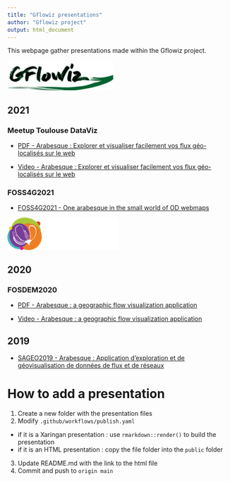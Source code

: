 ```yaml
---
title: "Gflowiz presentations"
author: "Gflowiz project"
output: html_document
---
```


This webpage gather presentations made within the Gflowiz project.

![](FOSS4G_2021/media/logo_gflowiz.jpg)


## 2021

### Meetup Toulouse DataViz

- [PDF - Arabesque : Explorer et visualiser facilement vos flux géo-localisés sur le web](https://gflowiz.github.io/presentations/Meetup_arabesque_ToulouseDV.pdf)

- [Video - Arabesque : Explorer et visualiser facilement vos flux géo-localisés sur le web](https://www.youtube.com/watch?v=09bkdNSUNBw)

### FOSS4G2021

- [FOSS4G2021 - One arabesque in the small world of OD webmaps](https://gflowiz.github.io/presentations/FOSS4G2021.html)

<img src="https://raw.githubusercontent.com/gflowiz/presentations/main/FOSS4G_2021/media/logo_FOSS4G2021.svg" width=50% height=50%>

## 2020

### FOSDEM2020

- [PDF - Arabesque : a geographic flow visualization application](https://gflowiz.github.io/presentations/20200202_geospatial_Arabesque_ROELANDT_FOSDEM2020.pdf)

- [Video - Arabesque : a geographic flow visualization application](https://archive.fosdem.org/2020/schedule/event/arabesque_a_geographic_flow_visualization_application/)

## 2019

- [SAGEO2019 - Arabesque : Application d’exploration et de géovisualisation de données de flux et de réseaux](https://gflowiz.github.io/presentations/2019_SAGEO_ARABESQUE_presentation.pdf)

# How to add a presentation

1. Create a new folder with the presentation files
2. Modify `.github/workflows/publish.yaml` 
  - if it is a Xaringan presentation : use `rmarkdown::render()` to build the presentation
  - if it is an HTML presentation : copy the file folder into the `public` folder
3. Update README.md with the link to the html file
4. Commit and push to `origin main`
